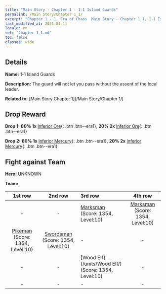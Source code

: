 ```yaml
---
title: "Main Story - Chapter 1 - 1-1 Island Guards"
permalink: /Main Story/Chapter 1_1/
excerpt: "Chapter 1 - 1. Era of Chaos  Main Story - Chapter 1_1. 1-1 Island Guards"
last_modified_at: 2021-04-11
locale: en
ref: "Chapter 1_1.md"
toc: false
classes: wide
---
```


## Details

 **Name:** 1-1 Island Guards

 **Description:** The guard will not let you pass without the assent of the local leader.

 **Related to:** [Main Story Chapter 1](/Main Story/Chapter 1/)

## Drop Reward

 **Drop 1:** **80% 1x** [Inferior Ore](/Items/mat_1/){: .btn .btn--era1}, **20% 2x** [Inferior Ore](/Items/mat_1/){: .btn .btn--era1}

 **Drop 2:** **80% 1x** [Inferior Mercury](/Items/mat_2/){: .btn .btn--era1}, **20% 2x** [Inferior Mercury](/Items/mat_2/){: .btn .btn--era1}


## Fight against Team
 **Hero:** UNKNOWN

 **Team:**


  | 1st row | 2nd row | 3rd row | 4th row |
  |:----:|:----:|:----|:----:|
  | - | - | [Marksman](/units/Marksman/) (Score: 1354, Level:10)  | [Marksman](/units/Marksman/) (Score: 1354, Level:10)  |
  | [Pikeman](/units/Pikeman/) (Score: 1354, Level:10)  | [Swordsman](/units/Swordsman/) (Score: 1354, Level:10)  | - | - |
  | - | - | [Wood Elf](/units/Wood Elf/) (Score: 1354, Level:10)  | - |
  | - | - | - | - |


